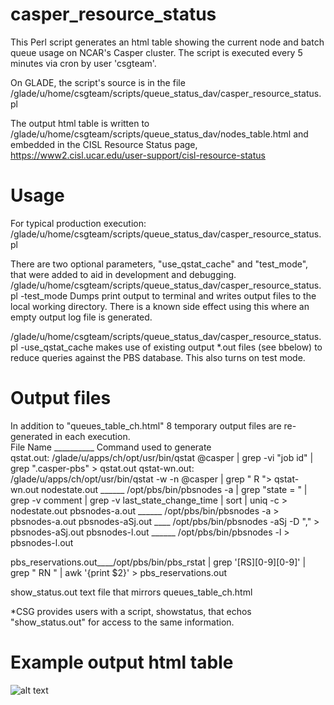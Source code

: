 # casper_resource_status
This Perl script generates an html table showing the current node and batch queue usage on NCAR's Casper cluster. 
The script is executed every 5 minutes via cron by user 'csgteam'. 

On GLADE, the script's source is in the file /glade/u/home/csgteam/scripts/queue_status_dav/casper_resource_status.pl

The output html table is written to /glade/u/home/csgteam/scripts/queue_status_dav/nodes_table.html
and embedded in the CISL Resource Status page, https://www2.cisl.ucar.edu/user-support/cisl-resource-status

# Usage
For typical production execution:
/glade/u/home/csgteam/scripts/queue_status_dav/casper_resource_status.pl

There are two optional parameters, "use_qstat_cache" and "test_mode", that were added to aid in
development and debugging.
/glade/u/home/csgteam/scripts/queue_status_dav/casper_resource_status.pl -test_mode
Dumps print output to terminal and writes output files to the local working directory. 
There is a known side effect using this where an empty output log file is generated.

/glade/u/home/csgteam/scripts/queue_status_dav/casper_resource_status.pl -use_qstat_cache
makes use of existing output *.out files (see bbelow) to reduce queries
against the PBS database. This also turns on test mode.

# Output files
In addition to "queues_table_ch.html" 8 temporary output files are re-generated in each execution.        
   File Name __________ Command used to generate      
   qstat.out: /glade/u/apps/ch/opt/usr/bin/qstat \@casper | grep -vi "job id" | grep ".casper-pbs" > qstat.out
   qstat-wn.out: /glade/u/apps/ch/opt/usr/bin/qstat -w -n \@casper | grep " R "> qstat-wn.out
   nodestate.out ______ /opt/pbs/bin/pbsnodes -a | grep "state = " | grep -v comment | grep -v last_state_change_time | sort | uniq -c > nodestate.out
   pbsnodes-a.out ______ /opt/pbs/bin/pbsnodes -a > pbsnodes-a.out
   pbsnodes-aSj.out ____ /opt/pbs/bin/pbsnodes -aSj -D "," > pbsnodes-aSj.out
   pbsnodes-l.out ______ /opt/pbs/bin/pbsnodes -l > pbsnodes-l.out
   
   pbs_reservations.out____/opt/pbs/bin/pbs_rstat | grep '[RS][0-9][0-9]' | grep " RN " | awk '{print \$2}' > pbs_reservations.out
   
   show_status.out      text file that mirrors queues_table_ch.html           
   
   *CSG provides users with a script, showstatus, that echos "show_status.out" for access to the same information. 
   

# Example output html table
![alt text](https://github.com/mickcoady/casper_resource_status/blob/main/ExampleScreenShot.png "Example table")


